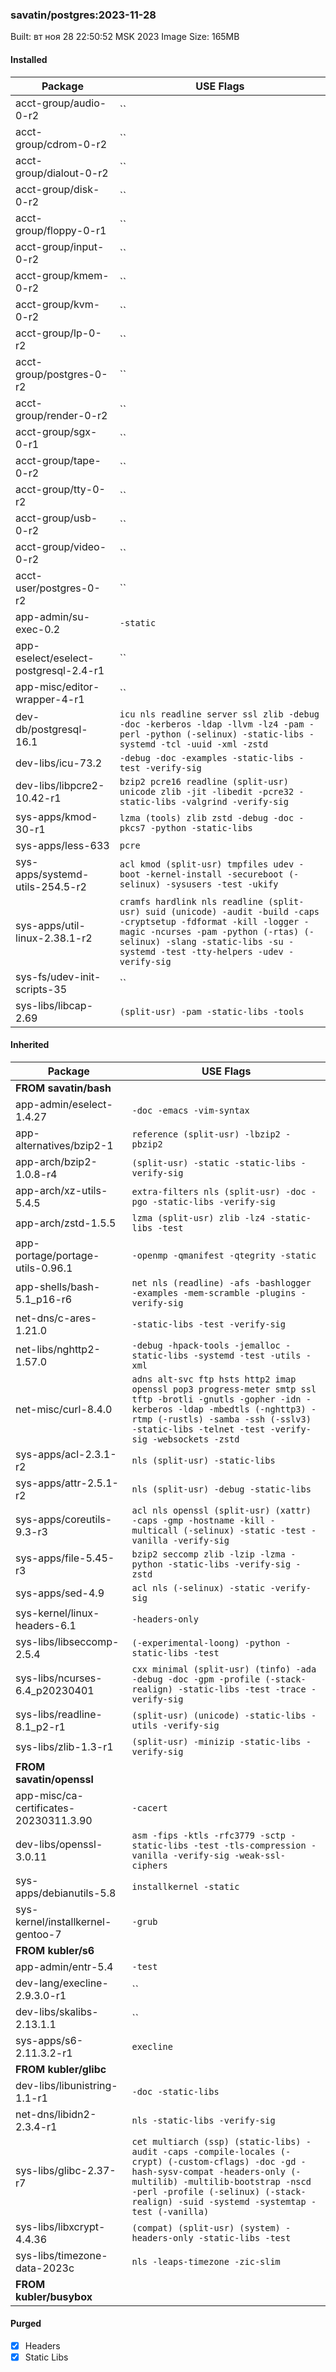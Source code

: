### savatin/postgres:2023-11-28

Built: вт ноя 28 22:50:52 MSK 2023
Image Size: 165MB

#### Installed
Package | USE Flags
--------|----------
acct-group/audio-0-r2 | ``
acct-group/cdrom-0-r2 | ``
acct-group/dialout-0-r2 | ``
acct-group/disk-0-r2 | ``
acct-group/floppy-0-r1 | ``
acct-group/input-0-r2 | ``
acct-group/kmem-0-r2 | ``
acct-group/kvm-0-r2 | ``
acct-group/lp-0-r2 | ``
acct-group/postgres-0-r2 | ``
acct-group/render-0-r2 | ``
acct-group/sgx-0-r1 | ``
acct-group/tape-0-r2 | ``
acct-group/tty-0-r2 | ``
acct-group/usb-0-r2 | ``
acct-group/video-0-r2 | ``
acct-user/postgres-0-r2 | ``
app-admin/su-exec-0.2 | `-static`
app-eselect/eselect-postgresql-2.4-r1 | ``
app-misc/editor-wrapper-4-r1 | ``
dev-db/postgresql-16.1 | `icu nls readline server ssl zlib -debug -doc -kerberos -ldap -llvm -lz4 -pam -perl -python (-selinux) -static-libs -systemd -tcl -uuid -xml -zstd`
dev-libs/icu-73.2 | `-debug -doc -examples -static-libs -test -verify-sig`
dev-libs/libpcre2-10.42-r1 | `bzip2 pcre16 readline (split-usr) unicode zlib -jit -libedit -pcre32 -static-libs -valgrind -verify-sig`
sys-apps/kmod-30-r1 | `lzma (tools) zlib zstd -debug -doc -pkcs7 -python -static-libs`
sys-apps/less-633 | `pcre`
sys-apps/systemd-utils-254.5-r2 | `acl kmod (split-usr) tmpfiles udev -boot -kernel-install -secureboot (-selinux) -sysusers -test -ukify`
sys-apps/util-linux-2.38.1-r2 | `cramfs hardlink nls readline (split-usr) suid (unicode) -audit -build -caps -cryptsetup -fdformat -kill -logger -magic -ncurses -pam -python (-rtas) (-selinux) -slang -static-libs -su -systemd -test -tty-helpers -udev -verify-sig`
sys-fs/udev-init-scripts-35 | ``
sys-libs/libcap-2.69 | `(split-usr) -pam -static-libs -tools`
#### Inherited
Package | USE Flags
--------|----------
**FROM savatin/bash** |
app-admin/eselect-1.4.27 | `-doc -emacs -vim-syntax`
app-alternatives/bzip2-1 | `reference (split-usr) -lbzip2 -pbzip2`
app-arch/bzip2-1.0.8-r4 | `(split-usr) -static -static-libs -verify-sig`
app-arch/xz-utils-5.4.5 | `extra-filters nls (split-usr) -doc -pgo -static-libs -verify-sig`
app-arch/zstd-1.5.5 | `lzma (split-usr) zlib -lz4 -static-libs -test`
app-portage/portage-utils-0.96.1 | `-openmp -qmanifest -qtegrity -static`
app-shells/bash-5.1_p16-r6 | `net nls (readline) -afs -bashlogger -examples -mem-scramble -plugins -verify-sig`
net-dns/c-ares-1.21.0 | `-static-libs -test -verify-sig`
net-libs/nghttp2-1.57.0 | `-debug -hpack-tools -jemalloc -static-libs -systemd -test -utils -xml`
net-misc/curl-8.4.0 | `adns alt-svc ftp hsts http2 imap openssl pop3 progress-meter smtp ssl tftp -brotli -gnutls -gopher -idn -kerberos -ldap -mbedtls (-nghttp3) -rtmp (-rustls) -samba -ssh (-sslv3) -static-libs -telnet -test -verify-sig -websockets -zstd`
sys-apps/acl-2.3.1-r2 | `nls (split-usr) -static-libs`
sys-apps/attr-2.5.1-r2 | `nls (split-usr) -debug -static-libs`
sys-apps/coreutils-9.3-r3 | `acl nls openssl (split-usr) (xattr) -caps -gmp -hostname -kill -multicall (-selinux) -static -test -vanilla -verify-sig`
sys-apps/file-5.45-r3 | `bzip2 seccomp zlib -lzip -lzma -python -static-libs -verify-sig -zstd`
sys-apps/sed-4.9 | `acl nls (-selinux) -static -verify-sig`
sys-kernel/linux-headers-6.1 | `-headers-only`
sys-libs/libseccomp-2.5.4 | `(-experimental-loong) -python -static-libs -test`
sys-libs/ncurses-6.4_p20230401 | `cxx minimal (split-usr) (tinfo) -ada -debug -doc -gpm -profile (-stack-realign) -static-libs -test -trace -verify-sig`
sys-libs/readline-8.1_p2-r1 | `(split-usr) (unicode) -static-libs -utils -verify-sig`
sys-libs/zlib-1.3-r1 | `(split-usr) -minizip -static-libs -verify-sig`
**FROM savatin/openssl** |
app-misc/ca-certificates-20230311.3.90 | `-cacert`
dev-libs/openssl-3.0.11 | `asm -fips -ktls -rfc3779 -sctp -static-libs -test -tls-compression -vanilla -verify-sig -weak-ssl-ciphers`
sys-apps/debianutils-5.8 | `installkernel -static`
sys-kernel/installkernel-gentoo-7 | `-grub`
**FROM kubler/s6** |
app-admin/entr-5.4 | `-test`
dev-lang/execline-2.9.3.0-r1 | ``
dev-libs/skalibs-2.13.1.1 | ``
sys-apps/s6-2.11.3.2-r1 | `execline`
**FROM kubler/glibc** |
dev-libs/libunistring-1.1-r1 | `-doc -static-libs`
net-dns/libidn2-2.3.4-r1 | `nls -static-libs -verify-sig`
sys-libs/glibc-2.37-r7 | `cet multiarch (ssp) (static-libs) -audit -caps -compile-locales (-crypt) (-custom-cflags) -doc -gd -hash-sysv-compat -headers-only (-multilib) -multilib-bootstrap -nscd -perl -profile (-selinux) (-stack-realign) -suid -systemd -systemtap -test (-vanilla)`
sys-libs/libxcrypt-4.4.36 | `(compat) (split-usr) (system) -headers-only -static-libs -test`
sys-libs/timezone-data-2023c | `nls -leaps-timezone -zic-slim`
**FROM kubler/busybox** |
#### Purged
- [x] Headers
- [x] Static Libs
